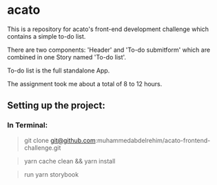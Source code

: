 # acato

This is a repository for acato's front-end development challenge which contains a simple to-do list.

There are two components: 'Header' and 'To-do submitform' which are combined in one Story named 'To-do list'.

To-do list is the full standalone App.

The assignment took me about a total of 8 to 12 hours.

## **Setting up the project:**

### In Terminal:

> git clone git@github.com:muhammedabdelrehim/acato-frontend-challenge.git

> yarn cache clean && yarn install

> run yarn storybook
